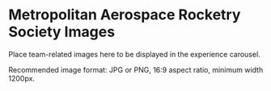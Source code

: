 # Metropolitan Aerospace Rocketry Society Images

Place team-related images here to be displayed in the experience carousel.

Recommended image format: JPG or PNG, 16:9 aspect ratio, minimum width 1200px.
